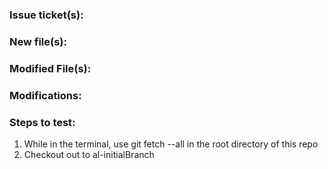 ### Issue ticket(s): 

### New file(s):

### Modified File(s):

### Modifications:

### Steps to test:
1. While in the terminal, use git fetch --all in the root directory of this repo
2. Checkout out to al-initialBranch
